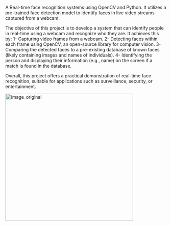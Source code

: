 A Real-time face recognition systems using OpenCV and Python. It utilizes a pre-trained face detection model to identify faces in live video streams captured from a webcam.

The objective of this project is to develop a system that can identify people in real-time using a webcam and recognize who they are. It achieves this by:
1- Capturing video frames from a webcam.
2- Detecting faces within each frame using OpenCV, an open-source library for computer vision.
3- Comparing the detected faces to a pre-existing database of known faces (likely containing images and names of individuals).
4- Identifying the person and displaying their information (e.g., name) on the screen if a match is found in the database.

Overall, this project offers a practical demonstration of real-time face recognition, suitable for applications such as surveillance, security, or entertainment.


<img src="https://github.com/user-attachments/assets/3ce3189f-6d6f-4592-8c6c-23a1fd18b7fd" alt="image_original" width="400"/>





